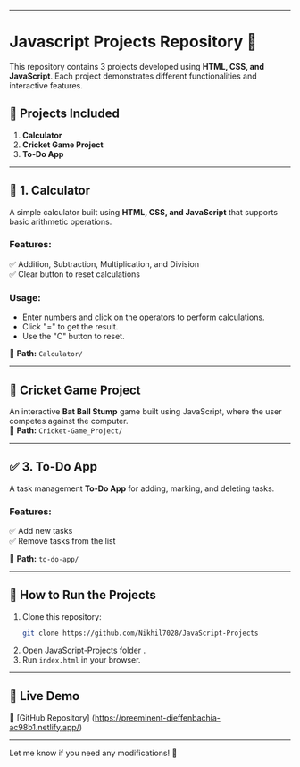 
---

# Javascript Projects Repository 🚀  

This repository contains 3 projects developed using **HTML, CSS, and JavaScript**. Each project demonstrates different functionalities and interactive features.  

## 📌 Projects Included  
1. **Calculator**  
2. **Cricket Game Project**  
3. **To-Do App**  

---

## 🔢 1. Calculator  
A simple calculator built using **HTML, CSS, and JavaScript** that supports basic arithmetic operations.  

### Features:  
✅ Addition, Subtraction, Multiplication, and Division  
✅ Clear button to reset calculations

### Usage:  
- Enter numbers and click on the operators to perform calculations.  
- Click "=" to get the result.  
- Use the "C" button to reset.  

📂 **Path:** `Calculator/`  

---

## 🏏 Cricket Game Project  
An interactive **Bat Ball Stump** game built using JavaScript, where the user competes against the computer.  
📂 **Path:** `Cricket-Game_Project/`  

---

## ✅ 3. To-Do App  
A task management **To-Do App** for adding, marking, and deleting tasks.  

### Features:  
✅ Add new tasks  
✅ Remove tasks from the list  

📂 **Path:** `to-do-app/`  

---

## 🚀 How to Run the Projects  
1. Clone this repository:  
   ```sh  
   git clone https://github.com/Nikhil7028/JavaScript-Projects 
   ```  
2. Open JavaScript-Projects  folder .  
3. Run `index.html` in your browser.  

---

## 📌 Live Demo  
🔗 [GitHub Repository] (https://preeminent-dieffenbachia-ac98b1.netlify.app/)  

---

Let me know if you need any modifications! 🚀
